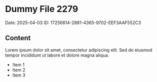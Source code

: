 # Dummy File 2279

Date: 2025-04-03
ID: 17256614-2881-4365-9702-EEF3AAF552C3

## Content

Lorem ipsum dolor sit amet, consectetur adipiscing elit.
Sed do eiusmod tempor incididunt ut labore et dolore magna aliqua.

* Item 1
* Item 2
* Item 3
